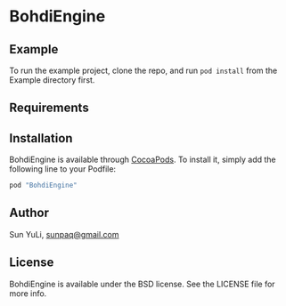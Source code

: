 # BohdiEngine

## Example

To run the example project, clone the repo, and run `pod install` from the Example directory first.

## Requirements

## Installation

BohdiEngine is available through [CocoaPods](http://cocoapods.org). To install
it, simply add the following line to your Podfile:

```ruby
pod "BohdiEngine"
```

## Author

Sun YuLi, sunpaq@gmail.com

## License

BohdiEngine is available under the BSD license. See the LICENSE file for more info.
